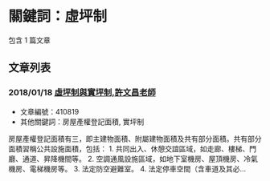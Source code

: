 # 關鍵詞：虛坪制

包含 1 篇文章

## 文章列表

### 2018/01/18 [虛坪制與實坪制,許文昌老師](../../articles/410819_%E8%99%9B%E5%9D%AA%E5%88%B6%E8%88%87%E5%AF%A6%E5%9D%AA%E5%88%B6%2C%E8%A8%B1%E6%96%87%E6%98%8C%E8%80%81%E5%B8%AB.md)
- 文章編號：410819
- 其他關鍵詞：房屋產權登記面積, 實坪制

房屋產權登記面積有三，即主建物面積、附屬建物面積及共有部分面積。共有部分面積習稱公共設施面積，包括： 1. 共同出入、休憩交誼區域，如走廊、樓梯、門廳、通道、昇降機間等。 2. 空調通風設施區域，如地下室機房、屋頂機房、冷氣機房、電梯機房等。 3. 法定防空避難室。 4. 法定停車空間（含車道及其必...
